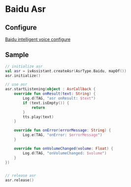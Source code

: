 # Baidu Asr

## Configure

[Baidu intelligent voice configure](BaiduConfig.md)

## Sample

```kotlin
// initialize asr
val asr = ivAssistant.createAsr(AsrType.Baidu, mapOf())
asr.initialize()

// use asr
asr.startListening(object : AsrCallback {
    override fun onResult(text: String) {
        Log.d(TAG, "asr onResult: $text")
        if (text.isEmpty()) {
            return
        }
        tts.play(text)
    }

    override fun onError(errorMessage: String) {
        Log.e(TAG, "onError: $errorMessage")
    }

    override fun onVolumeChanged(volume: Float) {
        Log.d(TAG, "onVolumeChanged: $volume")
    }
})


// release asr
asr.release()
```
